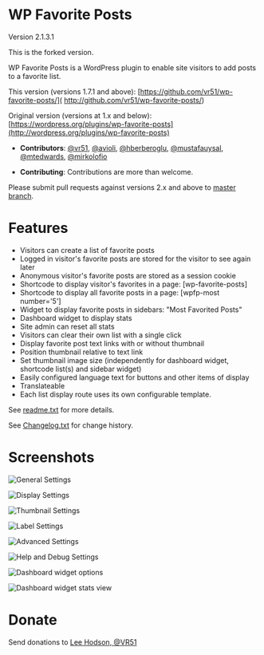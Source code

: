 # WP Favorite Posts

Version 2.1.3.1

This is the forked version.

WP Favorite Posts is a WordPress plugin to enable site visitors to add posts to a favorite list.

This version (versions 1.7.1 and above): [https://github.com/vr51/wp-favorite-posts/]( http://github.com/vr51/wp-favorite-posts/)

Original version (versions at 1.x and below): [https://wordpress.org/plugins/wp-favorite-posts](http://wordpress.org/plugins/wp-favorite-posts)

* **Contributors**: [@vr51](https://github.com/vr51), [@avioli](https://github.com/avioli), [@hberberoglu](https://github.com/hberberoglu), [@mustafauysal](https://github.com/mustafauysal), [@mtedwards](https://github.com/mtedwards), [@mirkolofio](https://github.com/mirkolofio)

* **Contributing**: Contributions are more than welcome.

Please submit pull requests against versions 2.x and above to [master branch](https://github.com/vr51/wp-favorite-posts).

# Features

- Visitors can create a list of favorite posts
- Logged in visitor's favorite posts are stored for the visitor to see again later
- Anonymous visitor's favorite posts are stored as a session cookie
- Shortcode to display visitor's favorites in a page: [wp-favorite-posts]
- Shortcode to display all favorite posts in a page: [wpfp-most number='5']
- Widget to display favorite posts in sidebars: "Most Favorited Posts"
- Dashboard widget to display stats
- Site admin can reset all stats
- Visitors can clear their own list with a single click
- Display favorite post text links with or without thumbnail
- Position thumbnail relative to text link
- Set thumbnail image size (independently for dashboard widget, shortcode list(s) and sidebar widget)
- Easily configured language text for buttons and other items of display
- Translateable
- Each list display route uses its own configurable template.

See [readme.txt](readme.txt) for more details.

See [Changelog.txt](changelog.txt) for change history.

# Screenshots

![General Settings](screenshot-1.png)

![Display Settings](screenshot-2.png)

![Thumbnail Settings](screenshot-3.png)

![Label Settings](screenshot-4.png)

![Advanced Settings](screenshot-5.png)

![Help and Debug Settings](screenshot-6.png)

![Dashboard widget options](screenshot-7.png)

![Dashboard widget stats view](screenshot-8.png)

# Donate

Send donations to [Lee Hodson, @VR51](https://paypal.me/vr51/)
